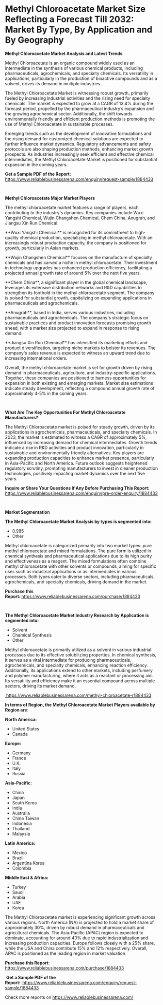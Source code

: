 <p><h1>Methyl Chloroacetate Market Size Reflecting a Forecast Till 2032: Market By Type, By Application and By Geography</h1></p><p><strong>Methyl Chloroacetate Market Analysis and Latest Trends</strong></p>
<p><p>Methyl Chloroacetate is an organic compound widely used as an intermediate in the synthesis of various chemical products, including pharmaceuticals, agrochemicals, and specialty chemicals. Its versatility in applications, particularly in the production of bioactive compounds and as a solvent, drives its demand in multiple industries.</p><p>The Methyl Chloroacetate Market is witnessing robust growth, primarily fueled by increasing industrial activities and the rising need for specialty chemicals. The market is expected to grow at a CAGR of 13.4% during the forecast period, propelled by the pharmaceutical industry’s expansion and the growing agrochemical sector. Additionally, the shift towards environmentally friendly and efficient production methods is promoting the use of Methyl Chloroacetate in sustainable processes.</p><p>Emerging trends such as the development of innovative formulations and the rising demand for customized chemical solutions are expected to further influence market dynamics. Regulatory advancements and safety protocols are also shaping production methods, enhancing market growth prospects. As industries increasingly seek efficient and effective chemical intermediates, the Methyl Chloroacetate Market is positioned for substantial expansion in the coming years.</p></p>
<p><strong>Get a Sample PDF of the Report:&nbsp;</strong> <a href="https://www.reliablebusinessarena.com/enquiry/request-sample/1884433?utm_campaign=2200&utm_medium=2&utm_source=Github&utm_content=ia&utm_term=01042025&utm_id=methyl-chloroacetate">https://www.reliablebusinessarena.com/enquiry/request-sample/1884433</a></p>
<p>&nbsp;</p>
<p><strong>Methyl Chloroacetate Major Market Players</strong></p>
<p><p>The methyl chloroacetate market features a range of players, each contributing to the industry's dynamics. Key companies include Wuxi Yangshi Chemical, Wujin Changshen Chemical, Chem China, Anugrah, and Jiangsu Xin Run Chemical.</p><p>**Wuxi Yangshi Chemical** is recognized for its commitment to high-quality chemical production, specializing in methyl chloroacetate. With an increasingly robust production capacity, the company is positioned for growth, particularly in Asian markets.</p><p>**Wujin Changshen Chemical** focuses on the manufacture of specialty chemicals and has carved a niche in methyl chloroacetate. Their investment in technology upgrades has enhanced production efficiency, facilitating a projected annual growth rate of around 5% over the next five years.</p><p>**Chem China**, a significant player in the global chemical landscape, leverages its extensive distribution networks and R&D capabilities to strengthen its foothold in the methyl chloroacetate segment. The company is poised for substantial growth, capitalizing on expanding applications in pharmaceuticals and agrochemicals.</p><p>**Anugrah**, based in India, serves various industries, including pharmaceuticals and agrochemicals. The company's strategic focus on sustainable practices and product innovation forecasts promising growth ahead, with a market size projected to expand in response to rising demand.</p><p>**Jiangsu Xin Run Chemical** has intensified its marketing efforts and product diversification, targeting niche markets to bolster its revenues. The company's sales revenue is expected to witness an upward trend due to increasing international orders.</p><p>Overall, the methyl chloroacetate market is set for growth driven by rising demand in pharmaceuticals, agriculture, and industry-specific applications. Together, these companies are positioned to harness opportunities for expansion in both existing and emerging markets. Market size estimations indicate steady development, reflecting a compound annual growth rate of approximately 4-5% in the coming years.</p></p>
<p>&nbsp;</p>
<p><strong>What Are The Key Opportunities For Methyl Chloroacetate Manufacturers?</strong></p>
<p><p>The Methyl Chloroacetate market is poised for steady growth, driven by its applications in agrochemicals, pharmaceuticals, and specialty chemicals. In 2023, the market is estimated to witness a CAGR of approximately 5%, influenced by increasing demand for chemical intermediates. Growth trends indicate a rise in R&D activities and product innovation, particularly in sustainable and environmentally friendly alternatives. Key players are expanding production capacities to enhance market presence, particularly in Asia-Pacific and North America. Future outlook suggests heightened regulatory scrutiny, prompting manufacturers to invest in cleaner production technologies, positively impacting market dynamics over the next five years.</p></p>
<p><strong>Inquire or Share Your Questions If Any Before Purchasing This Report:</strong> <a href="https://www.reliablebusinessarena.com/enquiry/pre-order-enquiry/1884433?utm_campaign=2200&utm_medium=2&utm_source=Github&utm_content=ia&utm_term=01042025&utm_id=methyl-chloroacetate">https://www.reliablebusinessarena.com/enquiry/pre-order-enquiry/1884433</a></p>
<p>&nbsp;</p>
<p><strong>Market Segmentation</strong></p>
<p><strong>The Methyl Chloroacetate Market Analysis by types is segmented into:</strong></p>
<p><ul><li>0.985</li><li>Other</li></ul></p>
<p><p>Methyl chloroacetate is categorized primarily into two market types: pure methyl chloroacetate and mixed formulations. The pure form is utilized in chemical synthesis and pharmaceutical applications due to its high purity and effectiveness as a reagent. The mixed formulations often combine methyl chloroacetate with other solvents or compounds, aiming for specific uses such as industrial applications or as intermediates in various processes. Both types cater to diverse sectors, including pharmaceuticals, agrochemicals, and specialty chemicals, driving demand in the market.</p></p>
<p><strong>Purchase this Report:&nbsp;</strong><a href="https://www.reliablebusinessarena.com/purchase/1884433?utm_campaign=2200&utm_medium=2&utm_source=Github&utm_content=ia&utm_term=01042025&utm_id=methyl-chloroacetate">https://www.reliablebusinessarena.com/purchase/1884433</a></p>
<p>&nbsp;</p>
<p><strong>The Methyl Chloroacetate Market Industry Research by Application is segmented into:</strong></p>
<p><ul><li>Solvent</li><li>Chemical Synthesis</li><li>Other</li></ul></p>
<p><p>Methyl chloroacetate is primarily utilized as a solvent in various industrial processes due to its effective solubilizing properties. In chemical synthesis, it serves as a vital intermediate for producing pharmaceuticals, agrochemicals, and specialty chemicals, enhancing reaction efficiency. Additionally, its applications extend to other markets, including perfumery and polymer manufacturing, where it acts as a reactant or processing aid. Its versatility and efficiency make it an essential compound across multiple sectors, driving its market demand.</p></p>
<p><a href="https://www.reliablebusinessarena.com/methyl-chloroacetate-r1884433?utm_campaign=2200&utm_medium=2&utm_source=Github&utm_content=ia&utm_term=01042025&utm_id=methyl-chloroacetate">&nbsp;https://www.reliablebusinessarena.com/methyl-chloroacetate-r1884433</a></p>
<p><strong>In terms of Region, the Methyl Chloroacetate Market Players available by Region are:</strong></p>
<p>
    <p> <strong> North America: </strong>
        <ul>
            <li>United States</li>
            <li>Canada</li>
        </ul>
        </p> 
    <p> <strong> Europe: </strong>
        <ul>
            <li>Germany</li>
            <li>France</li>
            <li>U.K.</li>
            <li>Italy</li>
            <li>Russia</li>
        </ul>
        </p> 
    <p> <strong> Asia-Pacific: </strong>
        <ul>
            <li>China</li>
            <li>Japan</li>
            <li>South Korea</li>
            <li>India</li>
            <li>Australia</li>
            <li>China Taiwan</li>
            <li>Indonesia</li>
            <li>Thailand</li>
            <li>Malaysia</li>
        </ul>
        </p> 
    <p> <strong> Latin America: </strong>
        <ul>
            <li>Mexico</li>
            <li>Brazil</li>
            <li>Argentina Korea</li>
            <li>Colombia</li>
        </ul>
        </p> 
    <p> <strong> Middle East & Africa: </strong>
        <ul>
            <li>Turkey</li>
            <li>Saudi</li>
            <li>Arabia</li>
            <li>UAE</li>
            <li>Korea</li>
        </ul>
    </p>
    </p>
<p><p>The Methyl Chloroacetate market is experiencing significant growth across various regions. North America (NA) is projected to hold a market share of approximately 30%, driven by robust demand in pharmaceuticals and agricultural chemicals. The Asia-Pacific (APAC) region is expected to dominate, accounting for around 40% due to rapid industrialization and increasing production capacities. Europe follows closely with a 25% share, while the USA and China contribute 15% and 12% respectively. Overall, APAC is positioned as the leading region in market valuation.</p></p>
<p><strong>Purchase this Report: </strong><a href="https://www.reliablebusinessarena.com/purchase/1884433?utm_campaign=2200&utm_medium=2&utm_source=Github&utm_content=ia&utm_term=01042025&utm_id=methyl-chloroacetate">https://www.reliablebusinessarena.com/purchase/1884433</a></p>
<p>&nbsp;<strong>Get a Sample PDF of the Report:&nbsp;&nbsp;</strong><a href="https://www.reliablebusinessarena.com/enquiry/request-sample/1884433?utm_campaign=2200&utm_medium=2&utm_source=Github&utm_content=ia&utm_term=01042025&utm_id=methyl-chloroacetate">https://www.reliablebusinessarena.com/enquiry/request-sample/1884433</a></p>
<p><strong></strong></p>
<p>Check more reports on <a href="https://www.reliablebusinessarena.com/?utm_campaign=2200&utm_medium=2&utm_source=Github&utm_content=ia&utm_term=01042025&utm_id=methyl-chloroacetate">https://www.reliablebusinessarena.com/</a></p>